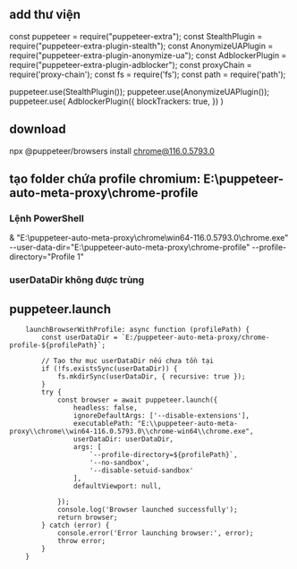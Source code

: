 ## add thư viện
const puppeteer = require("puppeteer-extra");
const StealthPlugin = require("puppeteer-extra-plugin-stealth");
const AnonymizeUAPlugin = require("puppeteer-extra-plugin-anonymize-ua");
const AdblockerPlugin = require("puppeteer-extra-plugin-adblocker");
const proxyChain = require('proxy-chain');
const fs = require('fs');
const path = require('path');

puppeteer.use(StealthPlugin());
puppeteer.use(AnonymizeUAPlugin());
puppeteer.use(
    AdblockerPlugin({
        blockTrackers: true,
    })
)

## download
npx @puppeteer/browsers install chrome@116.0.5793.0

## tạo folder chứa profile chromium: E:\puppeteer-auto-meta-proxy\chrome-profile
### Lệnh PowerShell
& "E:\puppeteer-auto-meta-proxy\chrome\win64-116.0.5793.0\chrome.exe" --user-data-dir="E:\puppeteer-auto-meta-proxy\chrome-profile" --profile-directory="Profile 1"

### userDataDir không được trùng 

## puppeteer.launch
        launchBrowserWithProfile: async function (profilePath) {
            const userDataDir = `E:/puppeteer-auto-meta-proxy/chrome-profile-${profilePath}`;

            // Tạo thư mục userDataDir nếu chưa tồn tại
            if (!fs.existsSync(userDataDir)) {
                fs.mkdirSync(userDataDir, { recursive: true });
            }
            try {
                const browser = await puppeteer.launch({
                    headless: false,
                    ignoreDefaultArgs: ['--disable-extensions'],
                    executablePath: "E:\\puppeteer-auto-meta-proxy\\chrome\\win64-116.0.5793.0\\chrome-win64\\chrome.exe",
                    userDataDir: userDataDir,
                    args: [
                        `--profile-directory=${profilePath}`,
                        '--no-sandbox',
                        '--disable-setuid-sandbox'
                    ],
                    defaultViewport: null,

                });
                console.log('Browser launched successfully');
                return browser;
            } catch (error) {
                console.error('Error launching browser:', error);
                throw error;
            }
        }









